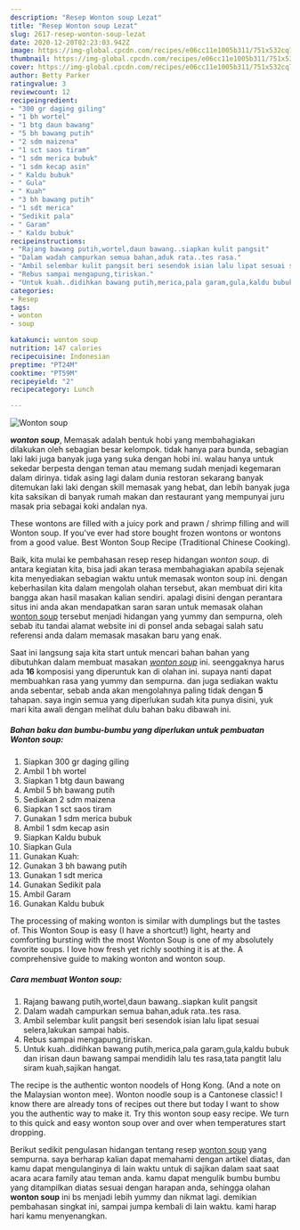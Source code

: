 ```yaml
---
description: "Resep Wonton soup Lezat"
title: "Resep Wonton soup Lezat"
slug: 2617-resep-wonton-soup-lezat
date: 2020-12-20T02:23:03.942Z
image: https://img-global.cpcdn.com/recipes/e06cc11e1005b311/751x532cq70/wonton-soup-foto-resep-utama.jpg
thumbnail: https://img-global.cpcdn.com/recipes/e06cc11e1005b311/751x532cq70/wonton-soup-foto-resep-utama.jpg
cover: https://img-global.cpcdn.com/recipes/e06cc11e1005b311/751x532cq70/wonton-soup-foto-resep-utama.jpg
author: Betty Parker
ratingvalue: 3
reviewcount: 12
recipeingredient:
- "300 gr daging giling"
- "1 bh wortel"
- "1 btg daun bawang"
- "5 bh bawang putih"
- "2 sdm maizena"
- "1 sct saos tiram"
- "1 sdm merica bubuk"
- "1 sdm kecap asin"
- " Kaldu bubuk"
- " Gula"
- " Kuah"
- "3 bh bawang putih"
- "1 sdt merica"
- "Sedikit pala"
- " Garam"
- " Kaldu bubuk"
recipeinstructions:
- "Rajang bawang putih,wortel,daun bawang..siapkan kulit pangsit"
- "Dalam wadah campurkan semua bahan,aduk rata..tes rasa."
- "Ambil selembar kulit pangsit beri sesendok isian lalu lipat sesuai selera,lakukan sampai habis."
- "Rebus sampai mengapung,tiriskan."
- "Untuk kuah..didihkan bawang putih,merica,pala garam,gula,kaldu bubuk dan irisan daun bawang sampai mendidih lalu tes rasa,tata pangtit lalu siram kuah,sajikan hangat."
categories:
- Resep
tags:
- wonton
- soup

katakunci: wonton soup 
nutrition: 147 calories
recipecuisine: Indonesian
preptime: "PT24M"
cooktime: "PT59M"
recipeyield: "2"
recipecategory: Lunch

---
```



![Wonton soup](https://img-global.cpcdn.com/recipes/e06cc11e1005b311/751x532cq70/wonton-soup-foto-resep-utama.jpg)

<b><i>wonton soup</i></b>, Memasak adalah bentuk hobi yang membahagiakan dilakukan oleh sebagian besar kelompok. tidak hanya para bunda, sebagian laki laki juga banyak juga yang suka dengan hobi ini. walau hanya untuk sekedar berpesta dengan teman atau memang sudah menjadi kegemaran dalam dirinya. tidak asing lagi dalam dunia restoran sekarang banyak ditemukan laki laki dengan skill memasak yang hebat, dan lebih banyak juga kita saksikan di banyak rumah makan dan restaurant yang mempunyai juru masak pria sebagai koki andalan nya.

These wontons are filled with a juicy pork and prawn / shrimp filling and will Wonton soup. If you&#39;ve ever had store bought frozen wontons or wontons from a good value. Best Wonton Soup Recipe (Traditional Chinese Cooking).

Baik, kita mulai ke pembahasan resep resep hidangan <i>wonton soup</i>. di antara kegiatan kita, bisa jadi akan terasa membahagiakan apabila sejenak kita menyediakan sebagian waktu untuk memasak wonton soup ini. dengan keberhasilan kita dalam mengolah olahan tersebut, akan membuat diri kita bangga akan hasil masakan kalian sendiri. apalagi disini dengan perantara situs ini anda akan mendapatkan saran saran untuk memasak olahan <u>wonton soup</u> tersebut menjadi hidangan yang yummy dan sempurna, oleh sebab itu tandai alamat website ini di ponsel anda sebagai salah satu referensi anda dalam memasak masakan baru yang enak.


Saat ini langsung saja kita start untuk mencari bahan bahan yang dibutuhkan dalam membuat masakan <u><i>wonton soup</i></u> ini. seenggaknya harus ada <b>16</b> komposisi yang diperuntuk kan di olahan ini. supaya nanti dapat membuahkan rasa yang yummy dan sempurna. dan juga sediakan waktu anda sebentar, sebab anda akan mengolahnya paling tidak dengan <b>5</b> tahapan. saya ingin semua yang diperlukan sudah kita punya disini, yuk mari kita awali dengan melihat dulu bahan baku dibawah ini.

<!--inarticleads1-->

##### Bahan baku dan bumbu-bumbu yang diperlukan untuk pembuatan Wonton soup:

1. Siapkan 300 gr daging giling
1. Ambil 1 bh wortel
1. Siapkan 1 btg daun bawang
1. Ambil 5 bh bawang putih
1. Sediakan 2 sdm maizena
1. Siapkan 1 sct saos tiram
1. Gunakan 1 sdm merica bubuk
1. Ambil 1 sdm kecap asin
1. Siapkan  Kaldu bubuk
1. Siapkan  Gula
1. Gunakan  Kuah:
1. Gunakan 3 bh bawang putih
1. Gunakan 1 sdt merica
1. Gunakan Sedikit pala
1. Ambil  Garam
1. Gunakan  Kaldu bubuk


The processing of making wonton is similar with dumplings but the tastes of. This Wonton Soup is easy (I have a shortcut!) light, hearty and comforting bursting with the most Wonton Soup is one of my absolutely favorite soups. I love how fresh yet richly soothing it is at the. A comprehensive guide to making wonton and wonton soup. 

<!--inarticleads2-->

##### Cara membuat Wonton soup:

1. Rajang bawang putih,wortel,daun bawang..siapkan kulit pangsit
1. Dalam wadah campurkan semua bahan,aduk rata..tes rasa.
1. Ambil selembar kulit pangsit beri sesendok isian lalu lipat sesuai selera,lakukan sampai habis.
1. Rebus sampai mengapung,tiriskan.
1. Untuk kuah..didihkan bawang putih,merica,pala garam,gula,kaldu bubuk dan irisan daun bawang sampai mendidih lalu tes rasa,tata pangtit lalu siram kuah,sajikan hangat.


The recipe is the authentic wonton noodels of Hong Kong. (And a note on the Malaysian wonton mee). Wonton noodle soup is a Cantonese classic! I know there are already tons of recipes out there but today I want to show you the authentic way to make it. Try this wonton soup easy recipe. We turn to this quick and easy wonton soup over and over when temperatures start dropping. 

Berikut sedikit pengulasan hidangan tentang resep <u>wonton soup</u> yang sempurna. saya berharap kalian dapat memahami dengan artikel diatas, dan kamu dapat mengulanginya di lain waktu untuk di sajikan dalam saat saat acara acara family atau teman anda. kamu dapat mengulik bumbu bumbu yang ditampilkan diatas sesuai dengan harapan anda, sehingga olahan <b>wonton soup</b> ini bs menjadi lebih yummy dan nikmat lagi. demikian pembahasan singkat ini, sampai jumpa kembali di lain waktu. kami harap hari kamu menyenangkan.
